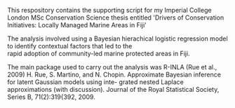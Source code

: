 This respository contains the supporting script for my Imperial College London MSc Conservation Science thesis entitled 'Drivers of Conservation Initiatives: Locally Managed Marine Areas in Fiji'

The analysis involved using a Bayesian hierachical logistic regression model to identify contextual factors that led to the  
rapid adoption of community-led marine protected areas in Fiji. 

The main package used to carry out the analysis was R-INLA (Rue et al., 2009)
H. Rue, S. Martino, and N. Chopin. Approximate Bayesian inference for latent Gaussian models using inte-
grated nested Laplace approximations (with discussion). Journal of the Royal Statistical Society, Series B,
71(2):319{392, 2009. 
